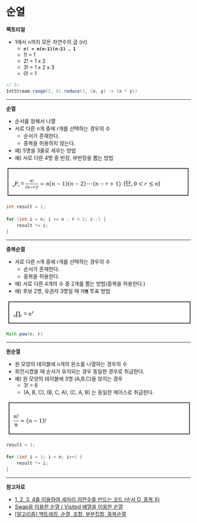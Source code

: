 # 순열

**팩토리얼**
- 1에서 n까지 모든 자연수의 곱 (n!)
    - **`n! = n(n-1)(n-2) ‥ 1`**
    - 1! = 1
    - 2! = 1 x 2
    - 3! = 1 x 2 x 3
    - 0! = 1

```java
// 5! 
IntStream.range(2, 6).reduce(1, (x, y) -> (x * y))
```
----
**순열**
- 순서를 정해서 나열
- 서로 다른 n개 중에 r개를 선택하는 경우의 수
  - 순서가 존재한다.
  - 중복을 허용하지 않는다.
- 예) 5명을 3줄로 세우는 방법
- 예) 서로 다른 4명 중 반장, 부반장을 뽑는 방법

![img.png](../../../../images/datastructure/Permutation/1-1.png)

```java
int result = 1; 

for (int i = n; i >= n - r + 1; i--) {
    result *= i;
}
```
---
**중복순열**
- 서로 다른 n개 중에 r개를 선택하는 경우의 수
  - 순서가 존재한다.
  - 중복을 허용한다.
- 예) 서로 다른 4개의 수 중 2개를 뽑는 방법(중복을 허용한다.)
- 예) 후보 2명, 유권자 3명일 때 **`기명`** 투표 방법

![img.png](../../../../images/datastructure/Permutation/1-2.png)

```java
Math.pow(n, r)
```
---

**원순열**
- 원 모양의 테이블에 n개의 원소를 나열하는 경우의 수
- 회전시켰을 때 순서가 유지되는 경우 동일한 경우로 취급한다.
-  예) 원 모양의 테이블에 3명 (A,B,C)을 앉히는 경우
   -  3! = 6
   - (A, B, C), (B, C, A), (C, A, B) 는 동일한 케이스로 취급한다. 

![img.png](../../../../images/datastructure/Permutation/1-3.png)

```java
result = 1;

for (int i = 1; i < n; i++) {
    result *= i;
}
```

---

**참고자료**

- [1, 2, 3, 4를 이용하여 세자리 자연수를 만드는 코드 (순서 O, 중복 X)
 ](https://github.com/ithingv34/PlayGround/blob/algorithm/algorithm/dataStructure/code/Math/src/Permutation.java)
 - [Swap을 이용한 순열 / Visited 배열을 이용한 순열](https://bcp0109.tistory.com/14)
 - [[알고리즘] 백트래킹, 순열, 조합, 부분집합, 중복순열]()